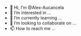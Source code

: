 - 👋 Hi, I’m @Alex-Aucancela
- 👀 I’m interested in ...
- 🌱 I’m currently learning ...
- 💞️ I’m looking to collaborate on ...
- 📫 How to reach me ...

<!---
Alex-Aucancela/Alex-Aucancela is a ✨ special ✨ repository because its `README.md` (this file) appears on your GitHub profile.
You can click the Preview link to take a look at your changes.
--->
